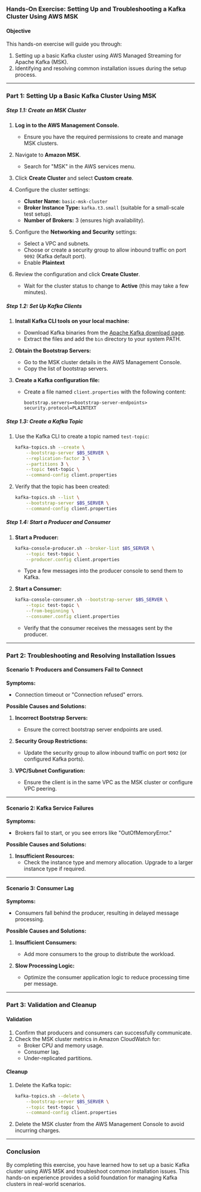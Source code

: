 ### Hands-On Exercise: Setting Up and Troubleshooting a Kafka Cluster Using AWS MSK

#### **Objective**
This hands-on exercise will guide you through:
1. Setting up a basic Kafka cluster using AWS Managed Streaming for Apache Kafka (MSK).
2. Identifying and resolving common installation issues during the setup process.

---

### **Part 1: Setting Up a Basic Kafka Cluster Using MSK**

##### **Step 1.1: Create an MSK Cluster**
1. **Log in to the AWS Management Console.**
   - Ensure you have the required permissions to create and manage MSK clusters.

2. Navigate to **Amazon MSK**.
   - Search for "MSK" in the AWS services menu.

3. Click **Create Cluster** and select **Custom create**.

4. Configure the cluster settings:
   - **Cluster Name:** `basic-msk-cluster`
   - **Broker Instance Type:** `kafka.t3.small` (suitable for a small-scale test setup).
   - **Number of Brokers:** 3 (ensures high availability).

5. Configure the **Networking and Security** settings:
   - Select a VPC and subnets.
   - Choose or create a security group to allow inbound traffic on port `9092` (Kafka default port).
   - Enable **Plaintext**

6. Review the configuration and click **Create Cluster**.
   - Wait for the cluster status to change to **Active** (this may take a few minutes).

##### **Step 1.2: Set Up Kafka Clients**
1. **Install Kafka CLI tools on your local machine:**
   - Download Kafka binaries from the [Apache Kafka download page](https://kafka.apache.org/downloads).
   - Extract the files and add the `bin` directory to your system PATH.

2. **Obtain the Bootstrap Servers:**
   - Go to the MSK cluster details in the AWS Management Console.
   - Copy the list of bootstrap servers.

3. **Create a Kafka configuration file:**
   - Create a file named `client.properties` with the following content:
     ```
     bootstrap.servers=<bootstrap-server-endpoints>
     security.protocol=PLAINTEXT
     ```

##### **Step 1.3: Create a Kafka Topic**
1. Use the Kafka CLI to create a topic named `test-topic`:
   ```bash
   kafka-topics.sh --create \
       --bootstrap-server $BS_SERVER \
       --replication-factor 3 \
       --partitions 3 \
       --topic test-topic \
       --command-config client.properties
   ```

2. Verify that the topic has been created:
   ```bash
   kafka-topics.sh --list \
       --bootstrap-server $BS_SERVER \
       --command-config client.properties
   ```

##### **Step 1.4: Start a Producer and Consumer**
1. **Start a Producer:**
   ```bash
   kafka-console-producer.sh --broker-list $BS_SERVER \
       --topic test-topic \
       --producer.config client.properties
   ```
   - Type a few messages into the producer console to send them to Kafka.

2. **Start a Consumer:**
   ```bash
   kafka-console-consumer.sh --bootstrap-server $BS_SERVER \
       --topic test-topic \
       --from-beginning \
       --consumer.config client.properties
   ```
   - Verify that the consumer receives the messages sent by the producer.

---

### **Part 2: Troubleshooting and Resolving Installation Issues**

#### **Scenario 1: Producers and Consumers Fail to Connect**

**Symptoms:**
- Connection timeout or "Connection refused" errors.

**Possible Causes and Solutions:**
1. **Incorrect Bootstrap Servers:**
   - Ensure the correct bootstrap server endpoints are used.

2. **Security Group Restrictions:**
   - Update the security group to allow inbound traffic on port `9092` (or configured Kafka ports).

3. **VPC/Subnet Configuration:**
   - Ensure the client is in the same VPC as the MSK cluster or configure VPC peering.

---

#### **Scenario 2: Kafka Service Failures**

**Symptoms:**
- Brokers fail to start, or you see errors like "OutOfMemoryError."

**Possible Causes and Solutions:**
1. **Insufficient Resources:**
   - Check the instance type and memory allocation. Upgrade to a larger instance type if required.

---

#### **Scenario 3: Consumer Lag**

**Symptoms:**
- Consumers fall behind the producer, resulting in delayed message processing.

**Possible Causes and Solutions:**
1. **Insufficient Consumers:**
   - Add more consumers to the group to distribute the workload.

2. **Slow Processing Logic:**
   - Optimize the consumer application logic to reduce processing time per message.

---

### **Part 3: Validation and Cleanup**

#### **Validation**
1. Confirm that producers and consumers can successfully communicate.
2. Check the MSK cluster metrics in Amazon CloudWatch for:
   - Broker CPU and memory usage.
   - Consumer lag.
   - Under-replicated partitions.

#### **Cleanup**
1. Delete the Kafka topic:
   ```bash
   kafka-topics.sh --delete \
       --bootstrap-server $BS_SERVER \
       --topic test-topic \
       --command-config client.properties
   ```

2. Delete the MSK cluster from the AWS Management Console to avoid incurring charges.

---

### **Conclusion**
By completing this exercise, you have learned how to set up a basic Kafka cluster using AWS MSK and troubleshoot common installation issues. This hands-on experience provides a solid foundation for managing Kafka clusters in real-world scenarios.
